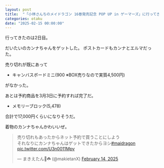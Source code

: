 ```yaml
---
layout: post
title:  "「小林さんちのメイドラゴン 16巻発売記念 POP UP in ゲーマーズ」に行ってきた"
categories: otaku
date: "2025-02-15 00:00:00"
---
```


行ってきたのは2日目。

だいたいのカンナちゃんをゲットした。
ポストカードもカンナとエルマだった。

売り切れが既にあって

- キャンバスボードミニ(900 ※BOX売りなので実質4,500円)

がなかった。

あとは予約商品を3月3日に予約すれば完了だ。

- メモリーブロック(5,478)

合計で17,000円くらいになりそうだ。

着物のカンナちゃんかわいいぜ。

<blockquote class="twitter-tweet tw-align-center"><p lang="ja" dir="ltr">売り切れもあったからネット予約で買うことにしよう<br>それなりにカンナちゃんはゲットできたからヨシ<a href="https://twitter.com/hashtag/maidragon?src=hash&amp;ref_src=twsrc%5Etfw">#maidragon</a> <a href="https://t.co/U3n0011Mpv">pic.twitter.com/U3n0011Mpv</a></p>&mdash; まきえたん🥦☘️ (@makietanX) <a href="https://twitter.com/makietanX/status/1890300281373749639?ref_src=twsrc%5Etfw">February 14, 2025</a></blockquote> <script async src="https://platform.twitter.com/widgets.js" charset="utf-8"></script>
